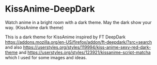 # KissAnime-DeepDark
Watch anime in a bright room with a dark theme. May the dark show your way. (KissAnime dark theme)

This is a dark theme for KissAnime inspired by FT DeepDark https://addons.mozilla.org/en-US/firefox/addon/ft-deepdark/?src=search
and also https://userstyles.org/styles/119994/kiss-anime-sexy-red-dark-theme and https://userstyles.org/styles/123921/kissanime-script-matcha which I used for some images and ideas.
